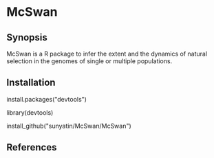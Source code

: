 # McSwan

## Synopsis

McSwan is a R package to infer the extent and the dynamics of natural selection in the genomes of single or multiple populations.  

## Installation

install.packages("devtools")

library(devtools)

install_github("sunyatin/McSwan/McSwan")

## References